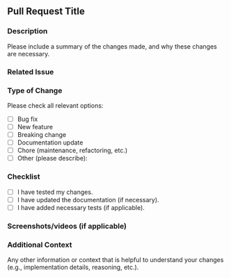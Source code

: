 ## Pull Request Title

### Description
Please include a summary of the changes made, and why these changes are necessary.

### Related Issue
<!-- If this PR addresses an issue, please link to it here (e.g., `#123`). -->
<!-- related to #4, closes #9 -->

### Type of Change
Please check all relevant options:
- [ ] Bug fix
- [ ] New feature
- [ ] Breaking change
- [ ] Documentation update
- [ ] Chore (maintenance, refactoring, etc.)
- [ ] Other (please describe):

### Checklist
<!-- Please check the items that apply and make sure to complete them before submitting your PR. -->
- [ ] I have tested my changes.
- [ ] I have updated the documentation (if necessary).
- [ ] I have added necessary tests (if applicable).

### Screenshots/videos (if applicable)
<!-- If your changes include visual updates, please include screenshots/gifs/videos here. -->

### Additional Context
Any other information or context that is helpful to understand your changes (e.g., implementation details, reasoning, etc.).
